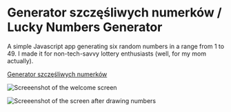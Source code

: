 # Generator szczęśliwych numerków / Lucky Numbers Generator

A simple Javascript app generating six random numbers in a range from 1 to 49. I made it for non-tech-savvy lottery enthusiasts (well, for my mom actually).

[Generator szczęśliwych numerków](https://w4malinie.github.io/szczesliwe-numerki-JS/)

![Screeenshot of the welcome screen](/screenshots/ln1.png)

![Screeenshot of the screen after drawing numbers](/screenshots/ln2.png)
